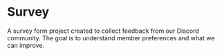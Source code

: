 # Survey
A survey form project created to collect feedback from our Discord community. The goal is to understand member preferences and what we can improve.
